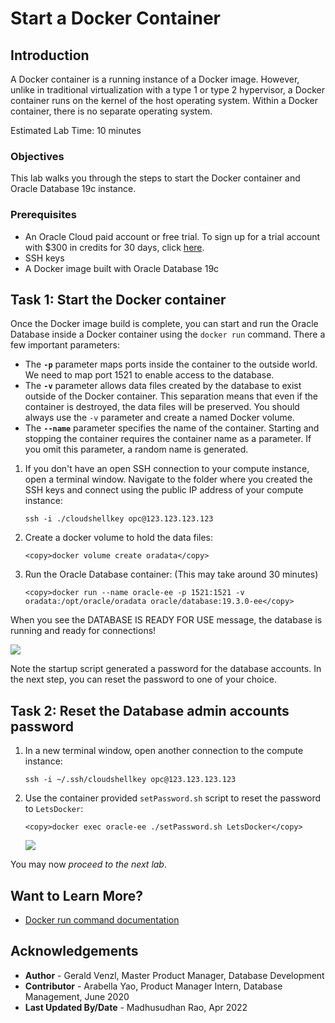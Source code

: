 # Start a Docker Container

## Introduction

A Docker container is a running instance of a Docker image. However, unlike in traditional virtualization with a type 1 or type 2 hypervisor, a Docker container runs on the kernel of the host operating system. Within a Docker container, there is no separate operating system.

Estimated Lab Time: 10 minutes

### Objectives
This lab walks you through the steps to start the Docker container and Oracle Database 19c instance.


### Prerequisites

* An Oracle Cloud paid account or free trial. To sign up for a trial account with $300 in credits for 30 days, click [here](http://oracle.com/cloud/free).
* SSH keys
* A Docker image built with Oracle Database 19c

## Task 1: Start the Docker container

Once the Docker image build is complete, you can start and run the Oracle Database inside a Docker container using the `docker run` command. There a few important parameters:
- The **`-p`** parameter maps ports inside the container to the outside world. We need to map port 1521 to enable access to the database.
- The **`-v`** parameter allows data files created by the database to exist outside of the Docker container. This separation means that even if the container is destroyed, the data files will be preserved. You should always use the `-v` parameter and create a named Docker volume.
- The **`--name`** parameter specifies the name of the container. Starting and stopping the container requires the container name as a parameter. If you omit this parameter, a random name is generated.

1. If you don't have an open SSH connection to your compute instance, open a terminal window. Navigate to the folder where you created the SSH keys and connect using the public IP address of your compute instance:

    ```nohighlight
    ssh -i ./cloudshellkey opc@123.123.123.123
    ```
2. Create a docker volume to hold the data files:

    ```
    <copy>docker volume create oradata</copy>
    ```
3. Run the Oracle Database container: (This may take around 30 minutes)

    ```
    <copy>docker run --name oracle-ee -p 1521:1521 -v oradata:/opt/oracle/oradata oracle/database:19.3.0-ee</copy>
    ```
  When you see the DATABASE IS READY FOR USE message, the database is running and ready for connections!

  ![](images/database-ready.png)

  Note the startup script generated a password for the database accounts. In the next step, you can reset the password to one of your choice.

## Task 2: Reset the Database admin accounts password

1. In a new terminal window, open another connection to the compute instance:

    ```nohighlight
    ssh -i ~/.ssh/cloudshellkey opc@123.123.123.123
    ```

2. Use the container provided `setPassword.sh` script to reset the password to `LetsDocker`:

    ```
    <copy>docker exec oracle-ee ./setPassword.sh LetsDocker</copy>
    ```

    ![](images/set-password.png)

  You may now *proceed to the next lab*.

## Want to Learn More?

* [Docker run command documentation](https://docs.docker.com/engine/reference/run/)

## Acknowledgements
* **Author** - Gerald Venzl, Master Product Manager, Database Development 
* **Contributor** - Arabella Yao, Product Manager Intern, Database Management, June 2020
* **Last Updated By/Date** - Madhusudhan Rao, Apr 2022
